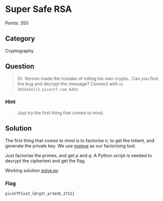 # Super Safe RSA
Points: 350

## Category
Cryptography

## Question
>Dr. Xernon made the mistake of rolling his own crypto.. Can you find the bug and decrypt the message? Connect with `nc 2018shell1.picoctf.com 6262`.  

### Hint
>Just try the first thing that comes to mind.

## Solution
The first thing that comes to mind is to factorise _n_, to get the totient, and generate the private key. We use [msieve](https://sourceforge.net/projects/msieve/) as our factorising tool.

Just factorise the primes, and get _p_ and _q_. A Python script is needed to decrypt the ciphertext and get the flag

Working solution [solve.py](solution/solve.py)

### Flag
`picoCTF{us3_l@rg3r_pr1m3$_2711}`
